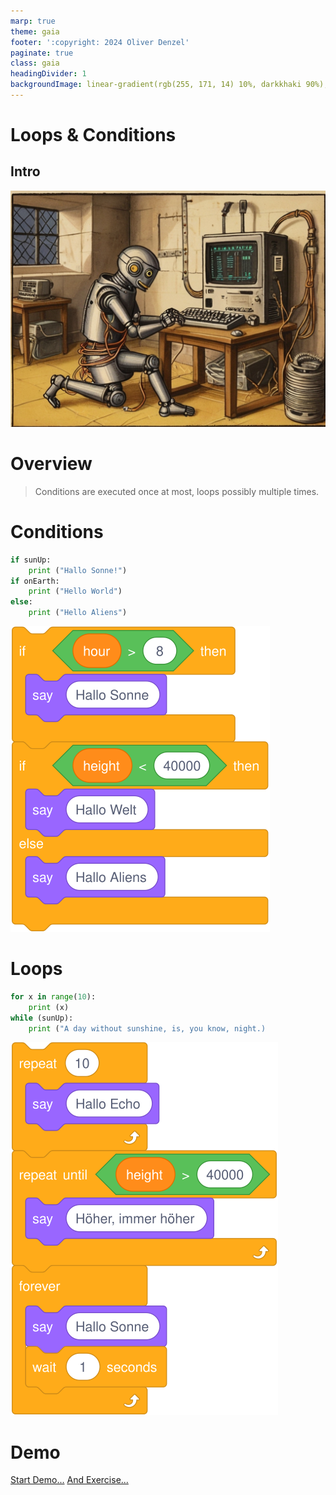 ```yaml
---
marp: true
theme: gaia
footer: ':copyright: 2024 Oliver Denzel'
paginate: true
class: gaia
headingDivider: 1
backgroundImage: linear-gradient(rgb(255, 171, 14) 10%, darkkhaki 90%);
---
```

<!-- _paginate: skip -->
<!-- _class: gaia lead -->
# Loops & Conditions
## Intro
![bg left:40%](../img/robot7.jpg)

# Overview
> Conditions are executed once at most, loops possibly multiple times.

# Conditions
```python
if sunUp:
    print ("Hallo Sonne!")
if onEarth:
    print ("Hello World")
else:
    print ("Hello Aliens")
```
![](../img/scratch/conditions/conditions.svg)
# Loops
```python
for x in range(10):
    print (x)
while (sunUp):
    print ("A day without sunshine, is, you know, night.)
```
![](../img/scratch/conditions/loops.svg)
# Demo
[Start Demo...](https://scratch.mit.edu/projects/398569407/)
[And Exercise...](https://studio.code.org/s/frozen/lessons/1/levels/4)